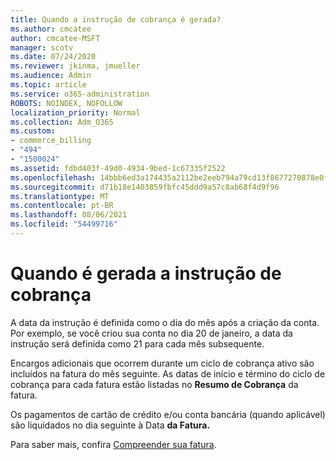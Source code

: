 ```yaml
---
title: Quando a instrução de cobrança é gerada?
ms.author: cmcatee
author: cmcatee-MSFT
manager: scotv
ms.date: 07/24/2020
ms.reviewer: jkinma, jmueller
ms.audience: Admin
ms.topic: article
ms.service: o365-administration
ROBOTS: NOINDEX, NOFOLLOW
localization_priority: Normal
ms.collection: Adm_O365
ms.custom:
- commerce_billing
- "494"
- "1500024"
ms.assetid: fdbd403f-49d0-4934-9bed-1c67335f2522
ms.openlocfilehash: 14bbb6ed3a174435a2112be2eeb794a79cd13f8677270878e0fc5036509c8e08
ms.sourcegitcommit: d71b18e1403859fbfc45ddd9a57c8ab68f4d9f96
ms.translationtype: MT
ms.contentlocale: pt-BR
ms.lasthandoff: 08/06/2021
ms.locfileid: "54499716"
---
```

# <a name="when-is-the-billing-statement-generated"></a>Quando é gerada a instrução de cobrança

A data da instrução é definida como o dia do mês após a criação da conta. Por exemplo, se você criou sua conta no dia 20 de janeiro, a data da instrução será definida como 21 para cada mês subsequente.

Encargos adicionais que ocorrem durante um ciclo de cobrança ativo são incluídos na fatura do mês seguinte. As datas de início e término do ciclo de cobrança para cada fatura estão listadas no **Resumo de Cobrança** da fatura.

Os pagamentos de cartão de crédito e/ou conta bancária (quando aplicável) são liquidados no dia seguinte à Data **da Fatura.**
  
Para saber mais, confira [Compreender sua fatura](/microsoft-365/commerce/billing-and-payments/understand-your-invoice2).